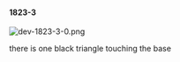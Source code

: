 #### 1823-3
![dev-1823-3-0.png](https://github.com/lil-lab/nlvr/raw/master/nlvr/dev/images/5/dev-1823-3-0.png "dev-1823-3-0.png")

there is one black triangle touching the base